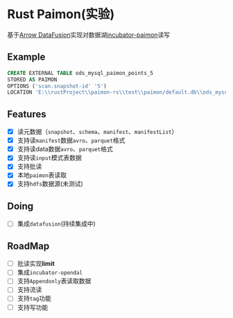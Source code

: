 # Rust Paimon(实验)

基于[Arrow DataFusion](https://github.com/apache/arrow-datafusion)实现对数据湖[incubator-paimon](https://github.com/apache/incubator-paimon)读写

## Example

```sql
CREATE EXTERNAL TABLE ods_mysql_paimon_points_5 
STORED AS PAIMON 
OPTIONS ('scan.snapshot-id' '5') 
LOCATION 'E:\\rustProject\\paimon-rs\\test\\paimon/default.db\\ods_mysql_paimon_points_5'
```

## Features

- [x] 读元数据（`snapshot`、`schema`、`manifest`、`manifestList`）
- [x] 支持读`manifest`数据`avro`、`parquet`格式
- [x] 支持读data数据`avro`、`parquet`格式
- [x] 支持读`input`模式表数据
- [x] 支持批读
- [x] 本地`paimon`表读取
- [x] 支持`hdfs`数据源(未测试)

## Doing

- [ ] 集成`datafusion`(持续集成中)

## RoadMap

- [ ] 批读实现**limit**
- [ ] 集成`incubator-opendal`
- [ ] 支持`Appendonly`表读取数据
- [ ] 支持流读
- [ ] 支持`tag`功能
- [ ] 支持写功能
